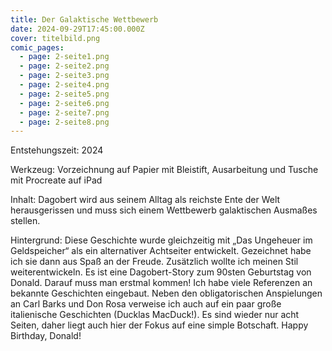 ```yaml
---
title: Der Galaktische Wettbewerb
date: 2024-09-29T17:45:00.000Z
cover: titelbild.png
comic_pages:
  - page: 2-seite1.png
  - page: 2-seite2.png
  - page: 2-seite3.png
  - page: 2-seite4.png
  - page: 2-seite5.png
  - page: 2-seite6.png
  - page: 2-seite7.png
  - page: 2-seite8.png
---
```



Entstehungszeit: 2024

Werkzeug: Vorzeichnung auf Papier mit Bleistift, Ausarbeitung und Tusche mit Procreate auf iPad

Inhalt: Dagobert wird aus seinem Alltag als reichste Ente der Welt herausgerissen und muss sich einem Wettbewerb galaktischen Ausmaßes stellen.

Hintergrund: Diese Geschichte wurde gleichzeitig mit „Das Ungeheuer im Geldspeicher“ als ein alternativer Achtseiter entwickelt. Gezeichnet habe ich sie dann aus Spaß an der Freude. Zusätzlich wollte ich meinen Stil weiterentwickeln. Es ist eine Dagobert-Story zum 90sten Geburtstag von Donald. Darauf muss man erstmal kommen! Ich habe viele Referenzen an bekannte Geschichten eingebaut. Neben den obligatorischen Anspielungen an Carl Barks und Don Rosa verweise ich auch auf ein paar große italienische Geschichten (Ducklas MacDuck!). Es sind wieder nur acht Seiten, daher liegt auch hier der Fokus auf eine simple Botschaft. Happy Birthday, Donald!
